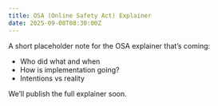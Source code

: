 ```yaml
---
title: OSA (Online Safety Act) Explainer
date: 2025-09-08T08:30:00Z
---
```


A short placeholder note for the OSA explainer that’s coming:

- Who did what and when
- How is implementation going?
- Intentions vs reality

We’ll publish the full explainer soon.
